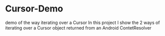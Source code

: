 # Cursor-Demo
demo of the way iterating over a Cursor
In this project I show the 2 ways of iterating over a Cursor object returned from an Android ContetResolver 
